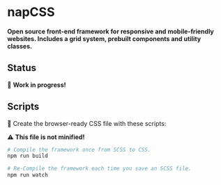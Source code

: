 # napCSS

**Open source front-end framework for responsive and mobile-friendly websites. Includes a grid system, prebuilt components and utility classes.**

## Status

:construction: **Work in progress!**

## Scripts

:hammer: Create the browser-ready CSS file with these scripts:

:warning: **This file is not minified!**

```bash
# Compile the framework once from SCSS to CSS.
npm run build

# Re-Compile the framework each time you save an SCSS file.
npm run watch
```
